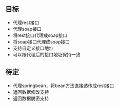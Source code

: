## 目标
* 代理rest接口<br/>
* 代理soap接口<br/>
* 将rest接口代理成soap接口<br/>
* 将soap接口代理成soap接口<br/>
* 支持自定义接口地址<br/>
* 可以跟代理后的接口地址保持一致<br/>
## 待定
* 代理springbean，将bean方法直接透传成rest接口
* 返回数据修改支持
* 返回数据脱密支持
